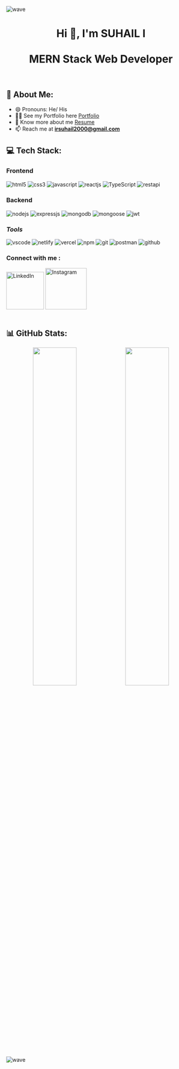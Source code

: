 ![wave](https://user-images.githubusercontent.com/77038659/130917013-c209e83c-4b93-4de6-9258-5f318f24ab60.png)
<h1 align="center">Hi <g-emoji class="g-emoji" alias="wave" fallback-src="https://github.githubassets.com/images/icons/emoji/unicode/1f44b.png">👋</g-emoji>,  I'm SUHAIL I 
<br><br> MERN Stack Web Developer</h1>
<br>

## 💫 About Me:
- 😄 Pronouns: He/ His
- 👨‍💻 See my Portfolio here [Portfolio](https://portfolio-ten-livid-39.vercel.app/)
- 📄 Know more about me [Resume](https://drive.google.com/file/d/1xnvuV9ltBEeFlsMUfBz0b6pD_jIh_a2y/view?usp=sharing)
- 📫 Reach me at **irsuhail2000@gmail.com**

## 💻 Tech Stack:

<div> 
<div><h3>Frontend</h3>
<img src="https://img.shields.io/badge/html5-%23E34F26.svg?style=for-the-badge&logo=html5&logoColor=white" align="center" alt="html5">
<img src = "https://img.shields.io/badge/css3-%231572B6.svg?style=for-the-badge&logo=css3&logoColor=white" align="center" alt="css3">
<img src ="https://img.shields.io/badge/javascript-%23323330.svg?style=for-the-badge&logo=javascript&logoColor=%23F7DF1E" align="center" alt="javascript">
<img src="https://img.shields.io/badge/React-20232A?style=for-the-badge&logo=react&logoColor=61DAFB"  align="center" alt="reactjs" />
<img src="https://img.shields.io/badge/-TypeScript-007ACC?style=flat-square&logo=typescript&logoColor=white" align="center" style="paddding : 5px;" alt="TypeScript" />
<img src="https://img.shields.io/badge/rest api-%23000000.svg?style=for-the-badge&logo=flask&logoColor=white" align="center" alt="restapi"/>
  
</div>
  <div><h3>Backend</h3> 
<img src="https://img.shields.io/badge/Node.js-339933?style=for-the-badge&logo=nodedotjs&logoColor=white" align="center" alt="nodejs" />
<img src="https://img.shields.io/badge/Express.js-000000?style=for-the-badge&logo=express&logoColor=white" align="center" alt="expressjs"/>
<img src="https://img.shields.io/badge/MongoDB-4EA94B?style=for-the-badge&logo=mongodb&logoColor=white" align="center" alt="mongodb"/>
<img src="https://img.shields.io/badge/mongoose-%2300f.svg?style=for-the-badge&logo=fastify&logoColor=white" align="center" alt="mongoose"/>
   <img src="https://img.shields.io/badge/JWT-black?style=for-the-badge&logo=JSON%20web%20tokens" align="center" alt="jwt"/>
 </div>
</div>

<h3><i>Tools</i></h3>
<p align="left">

  <img src="https://img.shields.io/badge/VSCode-0078D4?style=for-the-badge&logo=visual%20studio%20code&logoColor=white" alt="vscode" />

  <img src="https://img.shields.io/badge/Netlify-00C7B7?style=for-the-badge&logo=netlify&logoColor=white" alt="netlify" />
  <img src="https://img.shields.io/badge/Vercel-000000?style=for-the-badge&logo=vercel&logoColor=white" alt="vercel" />


  <img src="https://img.shields.io/badge/NPM-%23000000.svg?style=for-the-badge&logo=npm&logoColor=white" alt="npm"/>
  <img src="https://img.shields.io/badge/Git-f44d27?style=for-the-badge&logo=git&logoColor=white" alt="git"/>
  <img src="https://img.shields.io/badge/Postman-FF6C37?style=for-the-badge&logo=Postman&logoColor=white" alt="postman"/>
  <img src="https://img.shields.io/badge/GitHub-100000?style=for-the-badge&logo=github&logoColor=white" alt="github"/>

</p>


### Connect with me :
<a href="https://www.linkedin.com/in/suhail-i-862386217" target="_blank"><img src="https://img.shields.io/badge/LinkedIn-%230077B5.svg?&style=flat-square&logo=linkedin&logoColor=white" alt="LinkedIn" width="100px"></a>
<a href="https://www.instagram.com/suhail_ir_06/" target="_blank"><img src="https://img.shields.io/badge/Instagram-%23E4405F.svg?&style=flat-square&logo=instagram&logoColor=white" alt="Instagram" width="110px"></a>
<br>
<br>

## 📊 GitHub Stats:
<p align="center">
<!-- <img width="48%" src="https://github-readme-stats.vercel.app/api?username=irsuhail=true&show_icons=true&theme=tokyonight"/> -->
<img width="48%" src="https://github-readme-stats.vercel.app/api?username=irsuhail&show_icons=true&locale=en&theme=radical"/>

<img width="48%" src="https://github-readme-streak-stats.herokuapp.com/?user=irsuhail&theme=tokyonight"/>
</p></hr>







![wave](https://user-images.githubusercontent.com/77038659/130917575-667b8365-a8f0-4ab3-8aa4-1464abfcfcd2.png)
